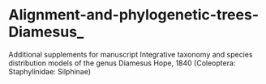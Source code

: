 # Alignment-and-phylogenetic-trees-Diamesus_

Additional supplements for manuscript Integrative taxonomy and species distribution models of the genus Diamesus Hope, 1840 (Coleoptera: Staphylinidae: Silphinae)
